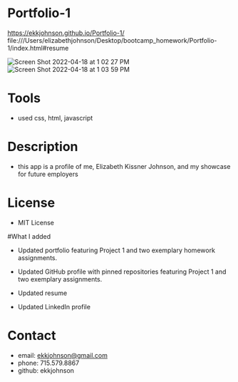 # Portfolio-1
https://ekkjohnson.github.io/Portfolio-1/
file:///Users/elizabethjohnson/Desktop/bootcamp_homework/Portfolio-1/index.html#resume

![Screen Shot 2022-04-18 at 1 02 27 PM](https://user-images.githubusercontent.com/97856843/163852672-68aeef92-757f-408e-805f-ba7ef7393b71.png)
![Screen Shot 2022-04-18 at 1 03 59 PM](https://user-images.githubusercontent.com/97856843/163852803-eb4ea43c-0d95-4acf-bc15-ab6c525ef45a.png)
# Tools
* used css, html, javascript

# Description
* this app is a profile of me, Elizabeth Kissner Johnson, and my showcase for future employers

# License
* MIT License

#What I added
* Updated portfolio featuring Project 1 and two exemplary homework assignments.

* Updated GitHub profile with pinned repositories featuring Project 1 and two exemplary assignments.

* Updated resume

* Updated LinkedIn profile

# Contact
* email: ekkjohnson@gmail.com
* phone: 715.579.8867
* github: ekkjohnson




	
	